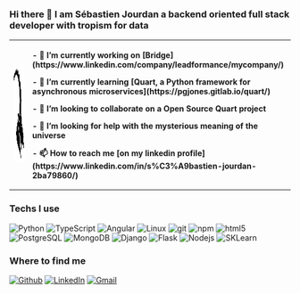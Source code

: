 ### Hi there 👋 I am Sébastien Jourdan a backend oriented full stack developer with tropism for data 
<table  style="border: 0px solid transparent">
    <th>
        <img src="https://github.com/sebajou/sebajou/blob/main/img/bouquetin_alpha.png" alt="Seb bouquetin" height="170" width="225" style="margin-right: 20px"/>
    </th>
    <th align="left">
        <p>- 🔭 I’m currently working on [Bridge](https://www.linkedin.com/company/leadformance/mycompany/)</p>
        <p>- 🌱 I’m currently learning [Quart, a Python framework for asynchronous microservices](https://pgjones.gitlab.io/quart/)</p>
        <p>- 👯 I’m looking to collaborate on a Open Source Quart project</p>
        <p>- 🤔 I’m looking for help with the mysterious meaning of the universe</p>
        <p>- 📫 How to reach me [on my linkedin profile](https://www.linkedin.com/in/s%C3%A9bastien-jourdan-2ba79860/)</p>
    </th>
    <th>
    <img src="https://github.com/sebajou/sebajou/blob/main/img/seb_j_profile.jpg" alt="Sébastien Jourdan" height="111" width="200" style="margin-right: 20px"/>
    </th>
</table>

<h3>Techs I use</h3>
<p>

  <img alt="Python" src="https://img.shields.io/badge/Python-3776AB?style=flat-square&logo=python&logoColor=white" />
  <img alt="TypeScript" src="https://img.shields.io/badge/-TypeScript-007ACC?style=flat-square&logo=typescript&logoColor=white" />
  <img alt="Angular" src="https://img.shields.io/badge/Angular-DD0031?style=flat-square&logo=angular&logoColor=white" />
  <img alt="Linux" src="https://img.shields.io/badge/Ubuntu-E95420?style=flat-square&logo=ubuntu&logoColor=white" />
  <img alt="git" src="https://img.shields.io/badge/-Git-F05032?style=flat-square&logo=git&logoColor=white" />
  <img alt="npm" src="https://img.shields.io/badge/-NPM-CB3837?style=flat-square&logo=npm&logoColor=white" />
  <img alt="html5" src="https://img.shields.io/badge/-HTML5-E34F26?style=flat-square&logo=html5&logoColor=white" />
  <img alt="PostgreSQL" src="https://img.shields.io/badge/-PostgreSQL-13aa52?style=flat-square&logo=postgresql&logoColor=white" />
  <img alt="MongoDB" src="https://img.shields.io/badge/MongoDB-316192?style=flat-square&logo=mongodb&logoColor=white" />
  <img alt="Django" src="https://img.shields.io/badge/Django-092E20?style=flat-square&logo=django&logoColor=white" />
  <img alt="Flask" src="https://img.shields.io/badge/Flask-000000?style=flat-square&logo=flask&logoColor=white" />
  <img alt="Nodejs" src="https://img.shields.io/badge/-Nodejs-43853d?style=flat-square&logo=Node.js&logoColor=white" />
  <img alt="SKLearn" src="https://github.com/scikit-learn/scikit-learn/blob/main/doc/logos/scikit-learn-logo-thumb.png" />  
</p>

  <h3>Where to find me</h3>
<p>
    <a href="https://github.com/sebajou" target="_blank">
    <img alt="Github" src="https://img.shields.io/badge/GitHub-%2312100E.svg?&style=for-the-badge&logo=Github&logoColor=white" /></a> 
    <a href="https://www.linkedin.com/in/s%C3%A9bastien-jourdan-2ba79860/" target="_blank">
    <img alt="LinkedIn" src="https://img.shields.io/badge/linkedin-%230077B5.svg?&style=for-the-badge&logo=linkedin&logoColor=white" /></a>
    <a href="mailto:sebajou@gmail.com" target="_blank">
    <img alt="Gmail" src="https://img.shields.io/badge/Gmail-D14836?&style=for-the-badge&logo=gmail&logoColor=white" /></a>
</p>
